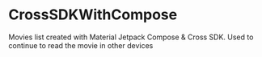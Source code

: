 # CrossSDKWithCompose
Movies list created with Material Jetpack Compose &amp; Cross SDK. Used to continue to read the movie in other devices
